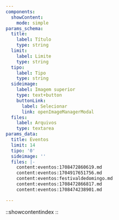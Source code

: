 ```yaml
---
components:
  showContent:
    mode: simple
params_schema:
  title:
    label: Título
    type: string
  limit:
    label: Limite
    type: string
  tipo:
    label: Tipo
    type: string
  sideimage:
    label: Imagem superior
    type: text+button
    buttonLink:
      label: Selecionar
      link: openImageManagerModal
  files:
    label: Arquivos
    type: textarea
params_data:
  title: Eventos
  limit: 14
  tipo: '0'
  sideimage: ''
  files: |-
    content:eventos:1708472860619.md
    content:eventos:1704917651756.md
    content:eventos:festivaldedomingo.md
    content:eventos:1708472866817.md
    content:eventos:1708474238901.md

---
```


::showcontentindex
::